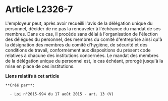 # Article L2326-7

L'employeur peut, après avoir recueilli l'avis de la délégation unique du personnel, décider de ne pas la renouveler à
l'échéance du mandat de ses membres. Dans ce cas, il procède sans délai à l'organisation de l'élection des délégués du
personnel, des membres du comité d'entreprise ainsi qu'à la désignation des membres du comité d'hygiène, de sécurité et des
conditions de travail, conformément aux dispositions du présent code relatives à chacune des institutions concernées. Le
mandat des membres de la délégation unique du personnel est, le cas échéant, prorogé jusqu'à la mise en place de ces
institutions.

**Liens relatifs à cet article**

	**Créé par**:

	  - Loi n°2015-994 du 17 août 2015 - art. 13 (V)
